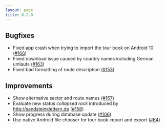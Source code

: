 ```yaml
---
layout: page
title: 0.2.0
---
```


## Bugfixes

* Fixed app crash when trying to import the tour book on Android 10 ([#166](https://github.com/yacgroup/yacguide/pull/166))
* Fixed download issue caused by country names including German umlauts ([#163](https://github.com/yacgroup/yacguide/pull/163))
* Fixed bad formatting of route description ([#153](https://github.com/yacgroup/yacguide/pull/153))

## Improvements

* Show alternative sector and route names ([#167](https://github.com/yacgroup/yacguide/pull/167))
* Evaluate new status _collapsed rock_ introduced by http://sandsteinklettern.de ([#158](https://github.com/yacgroup/yacguide/pull/158))
* Show progress during database update ([#106](https://github.com/yacgroup/yacguide/pull/106))
* Use native Android file chooser for tour book import and export ([#64](https://github.com/yacgroup/yacguide/pull/64))
